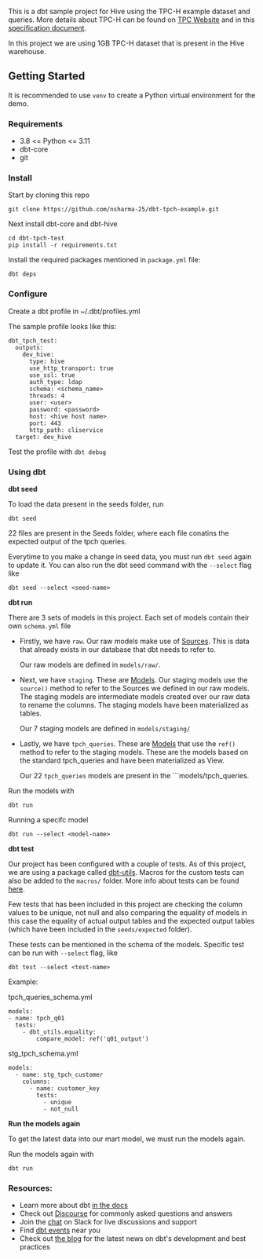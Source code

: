 This is a dbt sample project for Hive using the TPC-H example dataset and queries.
More details about TPC-H can be found on [TPC Website](https://www.tpc.org/tpch/) and in this [specification document](https://www.tpc.org/TPC_Documents_Current_Versions/pdf/TPC-H_v3.0.1.pdf).

In this project we are using 1GB TPC-H dataset that is present in the Hive warehouse.

## Getting Started
It is recommended to use ```venv``` to create a Python virtual environment for the demo.

### Requirements
* 3.8 <= Python <= 3.11
* dbt-core
* git

### Install

Start by cloning this repo

```
git clone https://github.com/nsharma-25/dbt-tpch-example.git
```



Next install dbt-core and dbt-hive

```
cd dbt-tpch-test
pip install -r requirements.txt
```
Install the required packages mentioned in ```package.yml``` file:

```
dbt deps
```

### Configure

Create a dbt profile in ~/.dbt/profiles.yml

The sample profile looks like this:

```
dbt_tpch_test:
  outputs:
    dev_hive:
      type: hive
      use_http_transport: true
      use_ssl: true
      auth_type: ldap 
      schema: <schema_name>
      threads: 4
      user: <user>
      password: <password>
      host: <hive host name>
      port: 443
      http_path: cliservice
  target: dev_hive

```
Test the profile with ```dbt debug```


### Using dbt

**dbt seed**

To load the data present in the seeds folder, run

```
dbt seed
```

22 files are present in the Seeds folder, where each file conatins the expected output of the tpch queries.

Everytime to you make a change in seed data, you must run ```dbt seed```  again to update it. You can also run the dbt seed command with the ```--select``` flag like

```
dbt seed --select <seed-name>
```

**dbt run**

There are 3 sets of models in this project. Each set of models contain their own ```schema.yml``` file

* Firstly, we have ```raw```. Our raw models make use of [Sources](https://docs.getdbt.com/docs/build/sources). This is data that already exists in our database that dbt needs to refer to. 

  Our raw models are defined in ```models/raw/```.

* Next, we have ```staging```. These are [Models](https://docs.getdbt.com/docs/build/sql-models). Our staging models use the ```source()``` method to refer to the Sources we defined in our raw models. The staging models are intermediate models created over our raw data to  rename the columns. The staging models have been materialized as tables.

  Our 7 staging models are defined in ```models/staging/```

* Lastly, we have ```tpch_queries```. These are [Models](https://docs.getdbt.com/docs/build/sql-models) that use the ```ref()``` method to refer to the staging models. These are the models based on the standard tpch_queries and have been materialized as View.

  Our  22 ```tpch_queries``` models are present in the ```models/tpch_queries.

Run the models with

```
dbt run  
```
Running a specifc model

```
dbt run --select <model-name>
```
**dbt test**

Our project has been configured with a couple of tests. As of this project, we are using a package called [dbt-utils](https://github.com/dbt-labs/dbt-utils). Macros for the custom tests can also be added to the ```macros/``` folder. More info about tests can be found [here](https://docs.getdbt.com/docs/build/data-tests).

Few tests that has been included in this project are checking the column values to be unique, not null and also comparing the equality of models in this case the equality of actual output tables and the expected output tables (which have been included in the ```seeds/expected``` folder).

These tests can be mentioned in the schema of the models.
Specific test can be run with ```--select``` flag, like

```
dbt test --select <test-name>
``````

Example:

tpch_queries_schema.yml
  ```
  models:
  - name: tpch_q01
    tests:
      - dbt_utils.equality:
          compare_model: ref('q01_output')
  ```        
stg_tpch_schema.yml

```
models:
  - name: stg_tpch_customer
    columns:
      - name: customer_key
        tests:
          - unique
          - not_null
```          
**Run the models again**

To get the latest data into our mart model, we must run the models again.

Run the models again with
```
dbt run
```
### Resources:
- Learn more about dbt [in the docs](https://docs.getdbt.com/docs/introduction)
- Check out [Discourse](https://discourse.getdbt.com/) for commonly asked questions and answers
- Join the [chat](https://community.getdbt.com/) on Slack for live discussions and support
- Find [dbt events](https://events.getdbt.com) near you
- Check out [the blog](https://blog.getdbt.com/) for the latest news on dbt's development and best practices



